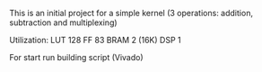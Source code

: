 This is an initial project for a simple kernel (3 operations: addition, subtraction and multiplexing)

Utilization:
	LUT		128
	FF		83
	BRAM	2 (16K)
	DSP		1

For start run building script (Vivado)
